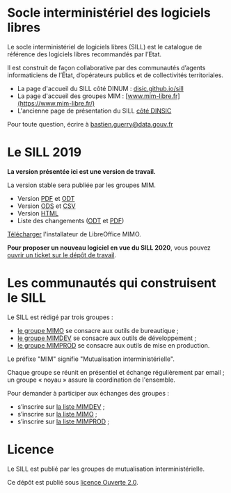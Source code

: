 

# Socle interministériel des logiciels libres

Le socle interministériel de logiciels libres (SILL) est le catalogue
de référence des logiciels libres recommandés par l’Etat.

Il est construit de façon collaborative par des communautés d’agents
informaticiens de l’État, d’opérateurs publics et de collectivités
territoriales.

-   La page d'accueil du SILL côté DINUM : [disic.github.io/sill](https://disic.github.io/sill/index.html)
-   La page d'accueil des groupes MIM : [www.mim-libre.fr](https://www.mim-libre.fr/)
-   L'ancienne page de présentation du SILL [côté DINSIC](https://references.modernisation.gouv.fr/socle-logiciels-libres)

Pour toute question, écrire à [bastien.guerry@data.gouv.fr](mailto:bastien.guerry@data.gouv.fr)


# Le SILL 2019

**La version présentée ici est une version de travail.**

La version stable sera publiée par les groupes MIM.

-   Version [PDF](2019/sill-2019.pdf) et [ODT](2019/sill-2019.odt)
-   Version [ODS](2019/sill-2019.ods) et [CSV](2019/sill-2019.csv)
-   Version [HTML](2019/)
-   Liste des changements ([ODT](2019/sill-diff-2018-2019.odt) et [PDF](2019/sill-diff-2018-2019.pdf))

[Télécharger](ftp://eoleng.ac-dijon.fr/SILL2019/) l'installateur de LibreOffice MIMO.

**Pour proposer un nouveau logiciel en vue du SILL 2020**, vous pouvez
[ouvrir un ticket sur le dépôt de travail](https://github.com/DISIC/sill/issues/new).


# Les communautés qui construisent le SILL

Le SILL est rédigé par trois groupes :

-   [le groupe MIMO](https://www.mim-libre.fr/mimo/) se consacre aux outils de bureautique ;
-   [le groupe MIMDEV](https://www.mim-libre.fr/mimdev-outils-de-developpements/) se consacre aux outils de développement ;
-   [le groupe MIMPROD](https://www.mim-libre.fr/mimprod-outils-de-production/) se consacre aux outils de mise en production.

Le préfixe "MIM" signifie "Mutualisation interministérielle".

Chaque groupe se réunit en présentiel et échange régulièrement par
email ; un groupe « noyau » assure la coordination de l'ensemble.

Pour demander à participer aux échanges des groupes :

-   s’inscrire sur [la liste MIMDEV](https://listes.etalab.gouv.fr/listinfo/mimdev) ;
-   s’inscrire sur [la liste MIMO](https://listes.etalab.gouv.fr/listinfo/mimo) ;
-   s’inscrire sur [la liste MIMPROD](https://listes.etalab.gouv.fr/listinfo/mimprod) ;


# Licence

Le SILL est publié par les groupes de mutualisation
interministérielle.

Ce dépôt est publié sous [licence Ouverte 2.0](https://github.com/etalab/Licence-Ouverte/blob/master/LO.md).

